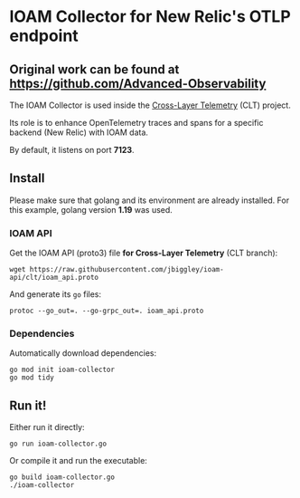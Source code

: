 # IOAM Collector for New Relic's OTLP endpoint

## Original work can be found at https://github.com/Advanced-Observability

The IOAM Collector is used inside the [Cross-Layer Telemetry](https://github.com/jbiggley/cross-layer-telemetry) (CLT) project.

Its role is to enhance OpenTelemetry traces and spans for a specific backend (New Relic) with IOAM data.

By default, it listens on port **7123**.

## Install

Please make sure that golang and its environment are already installed. For this
example, golang version **1.19** was used.

### IOAM API

Get the IOAM API (proto3) file **for Cross-Layer Telemetry** (CLT branch):
```[bash]
wget https://raw.githubusercontent.com/jbiggley/ioam-api/clt/ioam_api.proto
```

And generate its `go` files:
```[bash]
protoc --go_out=. --go-grpc_out=. ioam_api.proto
```

### Dependencies

Automatically download dependencies:
```
go mod init ioam-collector
go mod tidy
```

## Run it!

Either run it directly:
```
go run ioam-collector.go
```

Or compile it and run the executable:
```
go build ioam-collector.go
./ioam-collector
```
